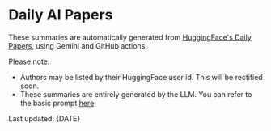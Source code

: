 # Daily AI Papers

These summaries are automatically generated from [HuggingFace's Daily Papers](https://huggingface.co/papers), using Gemini and GitHub actions.

Please note:
- Authors may be listed by their HuggingFace user id. This will be rectified soon. 
- These summaries are entirely generated by the LLM. You can refer to the basic prompt [here](templates/prompt_template.md)

Last updated: {DATE}
